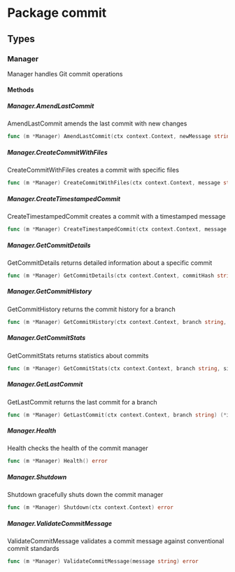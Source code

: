 # Package commit

## Types

### Manager

Manager handles Git commit operations


#### Methods

##### Manager.AmendLastCommit

AmendLastCommit amends the last commit with new changes


```go
func (m *Manager) AmendLastCommit(ctx context.Context, newMessage string) (*interfaces.CommitInfo, error)
```

##### Manager.CreateCommitWithFiles

CreateCommitWithFiles creates a commit with specific files


```go
func (m *Manager) CreateCommitWithFiles(ctx context.Context, message string, files []string) (*interfaces.CommitInfo, error)
```

##### Manager.CreateTimestampedCommit

CreateTimestampedCommit creates a commit with a timestamped message


```go
func (m *Manager) CreateTimestampedCommit(ctx context.Context, message string, files []string) (*interfaces.CommitInfo, error)
```

##### Manager.GetCommitDetails

GetCommitDetails returns detailed information about a specific commit


```go
func (m *Manager) GetCommitDetails(ctx context.Context, commitHash string) (*interfaces.CommitInfo, error)
```

##### Manager.GetCommitHistory

GetCommitHistory returns the commit history for a branch


```go
func (m *Manager) GetCommitHistory(ctx context.Context, branch string, limit int) ([]*interfaces.CommitInfo, error)
```

##### Manager.GetCommitStats

GetCommitStats returns statistics about commits


```go
func (m *Manager) GetCommitStats(ctx context.Context, branch string, since time.Time) (map[string]interface{}, error)
```

##### Manager.GetLastCommit

GetLastCommit returns the last commit for a branch


```go
func (m *Manager) GetLastCommit(ctx context.Context, branch string) (*interfaces.CommitInfo, error)
```

##### Manager.Health

Health checks the health of the commit manager


```go
func (m *Manager) Health() error
```

##### Manager.Shutdown

Shutdown gracefully shuts down the commit manager


```go
func (m *Manager) Shutdown(ctx context.Context) error
```

##### Manager.ValidateCommitMessage

ValidateCommitMessage validates a commit message against conventional commit standards


```go
func (m *Manager) ValidateCommitMessage(message string) error
```

